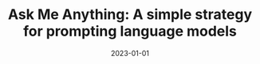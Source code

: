---
title: "Ask Me Anything: A simple strategy for prompting language models"
authors: "Simran Arora, Avanika Narayan, Mayee F. Chen, Laurel Orr, Neel Guha, Kush Bhatia, Ines Chami, Frederic Sala, Christopher Ré"
collection: publications
permalink: /publication/2023-01-01-ask-me-anything-a-simple-strategy-for-prompting-language-models
excerpt: ''
date: 2023-01-01
venue: "ICLR 2023"
paperurl: 'https://arxiv.org/abs/2210.02441'
citation: ''
categories: [llm]
---